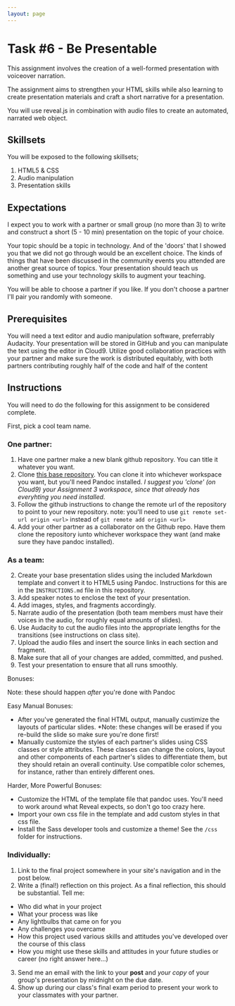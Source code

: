 ```yaml
---
layout: page
---
```


# Task #6 - Be Presentable

This assignment involves the creation of a well-formed presentation with voiceover narration. 

The assignment aims to strengthen your HTML skills while also learning to create presentation materials and craft a short narrative for a presentation. 

You will use reveal.js in combination with audio files to create an automated, narrated web object. 

## Skillsets

You will be exposed to the following skillsets;

1. HTML5 & CSS
2. Audio manipulation
3. Presentation skills

## Expectations

I expect you to work with a partner or small group (no more than 3) to write and construct a short (5 - 10 min) presentation on the topic of your choice. 

Your topic should be a topic in technology.  And of the 'doors' that I showed you that we did not go through would be an excellent choice.  The kinds of things that have been discussed in the community events you attended are another great source of topics.  Your presentation should teach us something and use your technology skills to augment your teaching.

You will be able to choose a partner if you like.  If you don't choose a partner I'll pair you randomly with someone.

## Prerequisites

You will need a text editor and audio manipulation software, preferrably Audacity. Your presentation will be stored in GitHub and you can manipulate the text using the editor in Cloud9.  Utilize good collaboration practices with your partner and make sure the work is distributed equitably, with both partners contributing roughly half of the code and half of the content 

## Instructions

You will need to do the following for this assignment to be considered complete. 

First, pick a cool team name.

### One partner:

1. Have one partner make a new blank github repository. You can title it whatever you want.
2. Clone [this base repository](https://github.com/jdmar3/task-6-be-presentable/tree/5e0fbc87374c0f779f60df98e754a0610616abe6).  You can clone it into whichever workspace you want, but you'll need Pandoc installed.  *I suggest you 'clone' (on Cloud9) your Assignment 3 workspace, since that already has everyhting you need installed.*
3. Follow the github instructions to change the remote url of the repository to point to your new repository. note: you'll need to use `git remote set-url origin <url>` instead of `git remote add origin <url>`
4. Add your other partner as a collaborator on the Github repo.  Have them clone the repository iunto whichever workspace they want (and make sure they have pandoc installed).

### As a team:

2. Create your base presentation slides using the included Markdown template and convert it to HTML5 using Pandoc. Instructions for this are in the `INSTRUCTIONS.md` file in this repository.
3. Add speaker notes to enclose the text of your presentation. 
4. Add images, styles, and fragments accordingly. 
4. Narrate audio of the presentation (both team members must have their voices in the audio, for roughly equal amounts of slides).
5. Use Audacity to cut the audio files into the appropriate lengths for the transitions (see instructions on class site).
6. Upload the audio files and insert the source links in each section and fragment. 
7. Make sure that all of your changes are added, committed, and pushed. 
8. Test your presentation to ensure that all runs smoothly.

Bonuses:

Note: these should happen *after* you're done with Pandoc

Easy Manual Bonuses:

* After you've generated the final HTML output, manually custimize the layouts of particular slides.  *Note: these changes will be erased if you re-build the slide so make sure you're done first!
* Manually customize the styles of each partner's slides using CSS classes or style attributes.  These classes can change the colors, layout and other components of each partner's slides to differentiate them, but they should retain an overall continuity.  Use compatible color schemes, for instance, rather than entirely different ones.

Harder, More Powerful Bonuses:

* Customize the HTML of the template file that pandoc uses.  You'll need to work around what Reveal expects, so don't go too crazy here.
* Import your own css file in the template and add custom styles in that css file.
* Install the Sass developer tools and customize a theme! See the `/css` folder for instructions.

### Individually:

1. Link to the final project somewhere in your site's navigation and in the post below.
2. Write a (final!) reflection on this project.  As a final reflection, this should be substantial.  Tell me:

  * Who did what in your project
  * What your process was like
  * Any lightbulbs that came on for you
  * Any challenges you overcame
  * How this project used various skills and attitudes you've developed over the course of this class
  * How you might use these skills and attitudes in your future studies or career (no right answer here...)

3. Send me an email with the link to your **post** and *your copy* of your group's presentation by midnight on the due date.
4. Show up during our class's final exam period to present your work to your classmates with your partner.